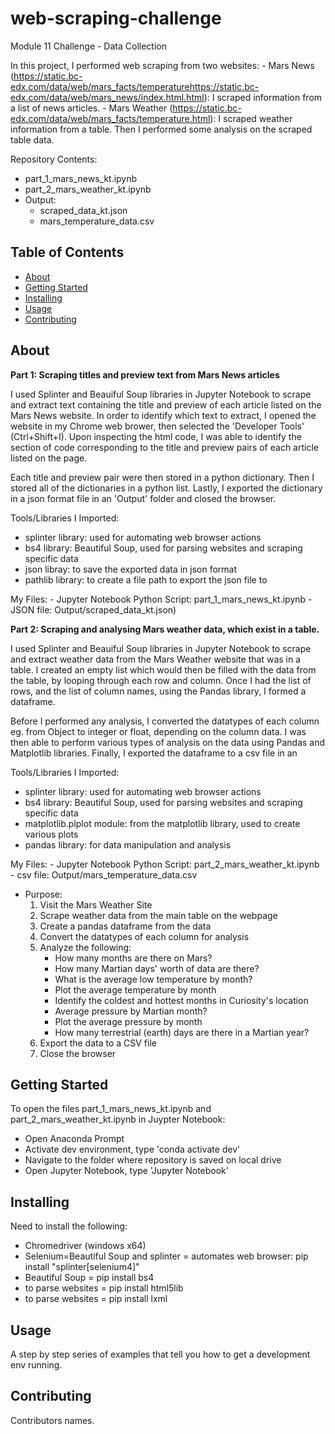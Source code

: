 # web-scraping-challenge
Module 11 Challenge - Data Collection

In this project, I performed web scraping from two websites:
    - Mars News (https://static.bc-edx.com/data/web/mars_facts/temperaturehttps://static.bc-edx.com/data/web/mars_news/index.html.html): I scraped information from a list of news articles.
    - Mars Weather (https://static.bc-edx.com/data/web/mars_facts/temperature.html): I scraped weather information from a table. Then I performed some analysis on the scraped table data.

Repository Contents:
- part_1_mars_news_kt.ipynb
- part_2_mars_weather_kt.ipynb
- Output:
    - scraped_data_kt.json
    - mars_temperature_data.csv
    
## Table of Contents

- [About](#about)
- [Getting Started](#getting_started)
- [Installing](#installing)
- [Usage](#usage)
- [Contributing](#contributing)

## About
**Part 1: Scraping titles and preview text from Mars News articles**

I used Splinter and Beauiful Soup libraries in Jupyter Notebook to scrape and extract text containing the title and preview of each article listed on the Mars News website. In order to identify which text to extract, I opened the website in my Chrome web brower, then selected the 'Developer Tools' (Ctrl+Shift+I). Upon inspecting the html code, I was able to identify the section of code corresponding to the title and preview pairs of each article listed on the page.

Each title and preview pair were then stored in a python dictionary. Then I stored all of the dictionaries in a python list. Lastly, I exported the dictionary in a json format file in an 'Output' folder and closed the browser.

Tools/Libraries I Imported:
- splinter library: used for automating web browser actions
- bs4 library: Beautiful Soup, used for parsing websites and scraping specific data
- json libray: to save the exported data in json format
- pathlib library: to create a file path to export the json file to

My Files:
    - Jupyter Notebook Python Script: part_1_mars_news_kt.ipynb
    - JSON file: Output/scraped_data_kt.json)

**Part 2: Scraping and analysing Mars weather data, which exist in a table.**

I used Splinter and Beauiful Soup libraries in Jupyter Notebook to scrape and extract weather data from the Mars Weather website that was in a table. I created an empty list which would then be filled with the data from the table, by looping through each row and column. Once I had the list of rows, and the list of column names, using the Pandas library, I formed a dataframe. 

Before I performed any analysis, I converted the datatypes of each column eg. from Object to integer or float, depending on the column data. I was then able to perform various types of analysis on the data using Pandas and Matplotlib libraries. Finally, I exported the dataframe to a csv file in an

Tools/Libraries I Imported:
- splinter library: used for automating web browser actions
- bs4 library: Beautiful Soup, used for parsing websites and scraping specific data
- matplotlib.plplot module: from the matplotlib library, used to create various plots
- pandas library: for data manipulation and analysis

My Files:
    - Jupyter Notebook Python Script: part_2_mars_weather_kt.ipynb
    - csv file: Output/mars_temperature_data.csv

- Purpose:
    1. Visit the Mars Weather Site
    2. Scrape weather data from the main table on the webpage
    3. Create a pandas dataframe from the data
    4. Convert the datatypes of each column for analysis
    5. Analyze the following:
        - How many months are there on Mars?
        - How many Martian days' worth of data are there?
        - What is the average low temperature by month?
        - Plot the average temperature by month
        - Identify the coldest and hottest months in Curiosity's location
        - Average pressure by Martian month?
        - Plot the average pressure by month
        - How many terrestrial (earth) days are there in a Martian year?
    6. Export the data to a CSV file
    7. Close the browser 
        

## Getting Started
To open the files part_1_mars_news_kt.ipynb and part_2_mars_weather_kt.ipynb in Juypter Notebook:
  - Open Anaconda Prompt
  - Activate dev environment, type 'conda activate dev'
  - Navigate to the folder where repository is saved on local drive
  - Open Jupyter Notebook, type 'Jupyter Notebook'
        
## Installing
Need to install the following:
  - Chromedriver (windows x64)
  - Selenium=Beautiful Soup and splinter = automates web browser: pip install "splinter[selenium4]"
  - Beautiful Soup = pip install bs4
  - to parse websites = pip install html5lib
  - to parse websites = pip install lxml

## Usage
A step by step series of examples that tell you how to get a development env running.

## Contributing
Contributors names.

